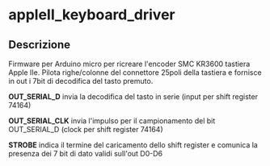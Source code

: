 # appleII_keyboard_driver

## Descrizione
Firmware per Arduino micro per ricreare l'encoder SMC KR3600 tastiera Apple IIe.
Pilota righe/colonne del connettore 25poli della tastiera e fornisce in out i 7bit di decodifica del tasto premuto. 

**OUT_SERIAL_D** invia la decodifica del tasto in serie (input per shift register 74164)

**OUT_SERIAL_CLK** invia l'impulso per il campionamento del bit OUT_SERIAL_D (clock per shift register 74164)

**STROBE** indica il termine del caricamento dello shift register e comunica la presenza dei 7 bit di dato validi sull'out D0-D6
